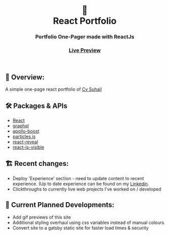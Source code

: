 <div align="center">
  <h1>🌵<br>React Portfolio</h1>
  <h3>Portfolio One-Pager made with ReactJs</h3>
  <h3><a href="https://cvsuhail.github.io/web/" target="_blank">Live Preview</a></h3>
</div>

<br>

## 💬 Overview:

A simple one-page react portfolio of [Cv Suhail](https://github.com/cvsuhail)

## 🛠️ Packages & APIs

- [React](https://reactjs.org/)
- [graphql](https://graphql.org/) 
- [apollo-boost](https://www.apollographql.com/docs/react/get-started/)
- [particles.js](https://github.com/VincentGarreau/particles.js/)
- [react-reveal](https://github.com/rnosov/react-reveal)
- [react-is-visible](https://github.com/lessp/react-is-visible)

## 🏗️ Recent changes:

- Deploy 'Experience' section - need to update content to recent experience. (Up to date experience can be found on my <a href="https://www.linkedin.com/in/suhailcv/" target="_blank">Linkedin</a>.
- Clickthroughs to currently live web projects I've worked on / developed

## 🚧 Current Planned Developments:

- Add gif previews of this site
- Additional styling overhaul using css variables instead of manual colours
- Convert site to a gatsby static site for faster load times & security


